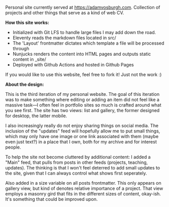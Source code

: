 Personal site currently served at https://adamvosburgh.com. Collection of projects and other things that serve as a kind of web CV.

**How this site works:**
- Initialized with Git LFS to handle large files I may add down the road.
- Eleventy reads the markdown files located in src/ 
- The 'Layout' frontmatter dictates which template a file will be processed through
- Nunjucks renders the content into HTML pages and outputs static content in _site/
- Deployed with Github Actions and hosted in Github Pages

If you would like to use this website, feel free to fork it! Just not the work :)

**About the design:**

This is the third iteration of my personal website. The goal of this iteration was to make something where editing or adding an item did not feel like a massive task—I often feel in portfolio sites so much is crafted around what you see first. The site has two views: list and gallery, the former designed for desktop, the latter mobile.

I also increasingly really do not enjoy sharing things on social media. The inclusion of the "updates" feed will hopefully allow me to put small things, which may only have one image or one link associated with them (maybe even just text?) in a place that I own, both for my archive and for interest people.

To help the site not become cluttered by additional content: I added a "Main" feed, that pulls from posts in other feeds (projects, teaching, updates). The thinking is that I won't feel deterred to add small updates to the site, given that I can always control what shows first seperately.

Also added in a size variable on all posts frontmatter. This only appears on gallery view, but kind of denotes relative importance of a project. That view employs a masonry gird that fits in the different sizes of content, okay-ish. It's something that could be improved upon.